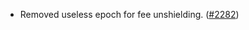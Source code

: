 - Removed useless epoch for fee unshielding.
  ([\#2282](https://github.com/anoma/namada/pull/2282))